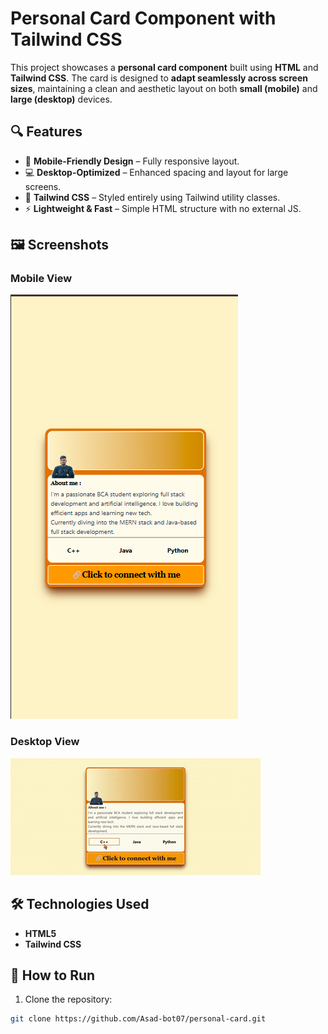 # Personal Card Component with Tailwind CSS

This project showcases a **personal card component** built using **HTML** and **Tailwind CSS**. The card is designed to **adapt seamlessly across screen sizes**, maintaining a clean and aesthetic layout on both **small (mobile)** and **large (desktop)** devices.

## 🔍 Features

- 📱 **Mobile-Friendly Design** – Fully responsive layout.
- 💻 **Desktop-Optimized** – Enhanced spacing and layout for large screens.
- 🎨 **Tailwind CSS** – Styled entirely using Tailwind utility classes.
- ⚡ **Lightweight & Fast** – Simple HTML structure with no external JS.

## 🖼️ Screenshots

### Mobile View

![Mobile View](scs.png)

### Desktop View

![Desktop View](vid.gif)

## 🛠️ Technologies Used

- **HTML5**
- **Tailwind CSS**

## 🚀 How to Run

1. Clone the repository:

```bash
git clone https://github.com/Asad-bot07/personal-card.git
